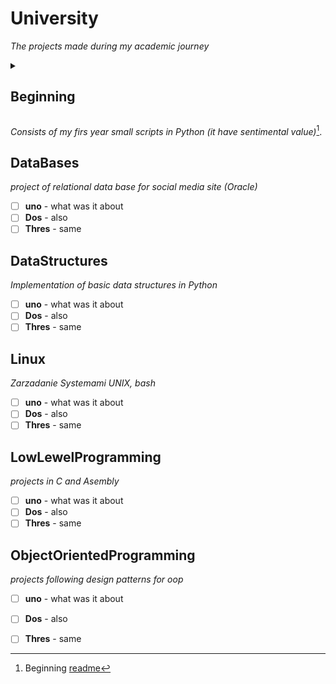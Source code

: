 # University
_The projects made during my academic journey_

<details>
  <summary><h2>Beginning</summary>
  
  - [ ] **uno** - what was it about
  - [ ] **Dos** - also
  - [ ] **Thres** - same
</details>

_Consists of my firs year small scripts in Python (it have sentimental value)_[^1].
[^1]: Beginning [readme](Beginning/README.md)


## DataBases
_project of relational data base for social media site (Oracle)_
- [ ] **uno** - what was it about
- [ ] **Dos** - also
- [ ] **Thres** - same

## DataStructures
_Implementation of basic data structures in Python_
- [ ] **uno** - what was it about
- [ ] **Dos** - also
- [ ] **Thres** - same

## Linux
_Zarzadanie Systemami UNIX, bash_
- [ ] **uno** - what was it about
- [ ] **Dos** - also
- [ ] **Thres** - same

## LowLewelProgramming
_projects in C and Asembly_
- [ ] **uno** - what was it about
- [ ] **Dos** - also
- [ ] **Thres** - same

## ObjectOrientedProgramming
_projects following design patterns for oop_
- [ ] **uno** - what was it about
- [ ] **Dos** - also
- [ ] **Thres** - same


